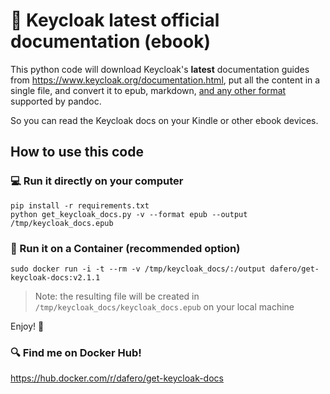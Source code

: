 🔐 Keycloak latest official documentation (ebook)
=================================================

This python code will download Keycloak's **latest** documentation guides from https://www.keycloak.org/documentation.html,
put all the content in a single file, and convert it to epub, markdown, [and any other format](https://pandoc.org/MANUAL.html#specifying-formats) supported by pandoc.

So you can read the Keycloak docs on your Kindle or other ebook devices.

## How to use this code

### 💻 Run it directly on your computer

```
pip install -r requirements.txt
python get_keycloak_docs.py -v --format epub --output /tmp/keycloak_docs.epub
```

### 🐋 Run it on a Container (recommended option)

```
sudo docker run -i -t --rm -v /tmp/keycloak_docs/:/output dafero/get-keycloak-docs:v2.1.1
```

> Note: the resulting file will be created in `/tmp/keycloak_docs/keycloak_docs.epub` on your local machine


Enjoy! 🎉

### 🔍 Find me on Docker Hub!

https://hub.docker.com/r/dafero/get-keycloak-docs

